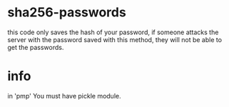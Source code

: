 # sha256-passwords
this code only saves the hash of your password, if someone attacks the server with the password saved with this method, they will not be able to get the passwords.
# info
in 'pmp' You must have pickle module.
